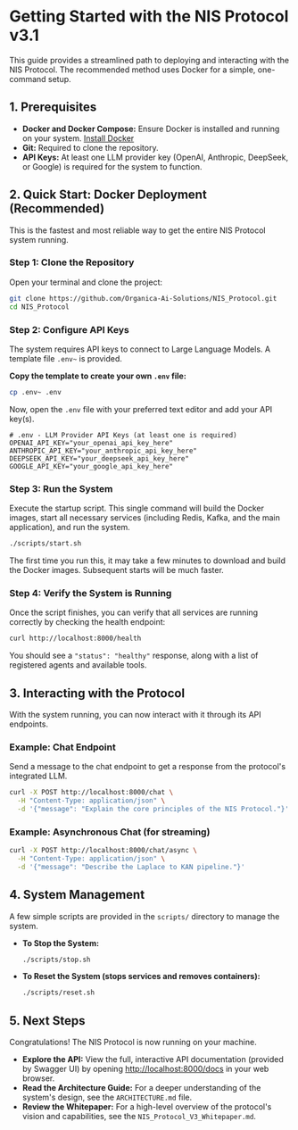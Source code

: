 # Getting Started with the NIS Protocol v3.1

This guide provides a streamlined path to deploying and interacting with the NIS Protocol. The recommended method uses Docker for a simple, one-command setup.

## 1. Prerequisites

- **Docker and Docker Compose:** Ensure Docker is installed and running on your system. [Install Docker](https://docs.docker.com/get-docker/)
- **Git:** Required to clone the repository.
- **API Keys:** At least one LLM provider key (OpenAI, Anthropic, DeepSeek, or Google) is required for the system to function.

## 2. Quick Start: Docker Deployment (Recommended)

This is the fastest and most reliable way to get the entire NIS Protocol system running.

### Step 1: Clone the Repository

Open your terminal and clone the project:
```bash
git clone https://github.com/Organica-Ai-Solutions/NIS_Protocol.git
cd NIS_Protocol
```

### Step 2: Configure API Keys

The system requires API keys to connect to Large Language Models. A template file `.env~` is provided.

**Copy the template to create your own `.env` file:**
```bash
cp .env~ .env
```

Now, open the `.env` file with your preferred text editor and add your API key(s).

```dotenv
# .env - LLM Provider API Keys (at least one is required)
OPENAI_API_KEY="your_openai_api_key_here"
ANTHROPIC_API_KEY="your_anthropic_api_key_here"
DEEPSEEK_API_KEY="your_deepseek_api_key_here"
GOOGLE_API_KEY="your_google_api_key_here"
```

### Step 3: Run the System

Execute the startup script. This single command will build the Docker images, start all necessary services (including Redis, Kafka, and the main application), and run the system.

```bash
./scripts/start.sh
```

The first time you run this, it may take a few minutes to download and build the Docker images. Subsequent starts will be much faster.

### Step 4: Verify the System is Running

Once the script finishes, you can verify that all services are running correctly by checking the health endpoint:

```bash
curl http://localhost:8000/health
```

You should see a `"status": "healthy"` response, along with a list of registered agents and available tools.

## 3. Interacting with the Protocol

With the system running, you can now interact with it through its API endpoints.

### Example: Chat Endpoint

Send a message to the chat endpoint to get a response from the protocol's integrated LLM.

```bash
curl -X POST http://localhost:8000/chat \
  -H "Content-Type: application/json" \
  -d '{"message": "Explain the core principles of the NIS Protocol."}'
```

### Example: Asynchronous Chat (for streaming)

```bash
curl -X POST http://localhost:8000/chat/async \
  -H "Content-Type: application/json" \
  -d '{"message": "Describe the Laplace to KAN pipeline."}'
```

## 4. System Management

A few simple scripts are provided in the `scripts/` directory to manage the system.

- **To Stop the System:**
  ```bash
  ./scripts/stop.sh
  ```

- **To Reset the System (stops services and removes containers):**
  ```bash
  ./scripts/reset.sh
  ```

## 5. Next Steps

Congratulations! The NIS Protocol is now running on your machine.

- **Explore the API:** View the full, interactive API documentation (provided by Swagger UI) by opening [http://localhost:8000/docs](http://localhost:8000/docs) in your web browser.
- **Read the Architecture Guide:** For a deeper understanding of the system's design, see the `ARCHITECTURE.md` file.
- **Review the Whitepaper:** For a high-level overview of the protocol's vision and capabilities, see the `NIS_Protocol_V3_Whitepaper.md`. 